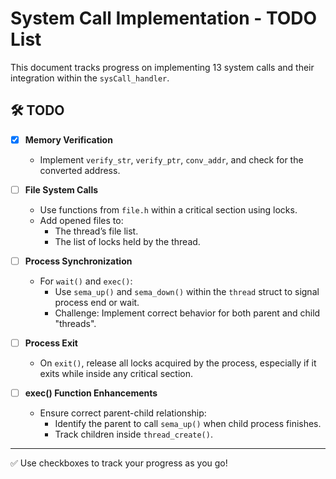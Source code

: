 # System Call Implementation - TODO List

This document tracks progress on implementing 13 system calls and their integration within the `sysCall_handler`.

## 🛠️ TODO

- [X] **Memory Verification**
  - Implement `verify_str`, `verify_ptr`, `conv_addr`, and check for the converted address.

- [ ] **File System Calls**
  - Use functions from `file.h` within a critical section using locks.
  - Add opened files to:
    - The thread’s file list.
    - The list of locks held by the thread.

- [ ] **Process Synchronization**
  - For `wait()` and `exec()`:
    - Use `sema_up()` and `sema_down()` within the `thread` struct to signal process end or wait.
    - Challenge: Implement correct behavior for both parent and child "threads".

- [ ] **Process Exit**
  - On `exit()`, release all locks acquired by the process, especially if it exits while inside any critical section.

- [ ] **exec() Function Enhancements**
  - Ensure correct parent-child relationship:
    - Identify the parent to call `sema_up()` when child process finishes.
    - Track children inside `thread_create()`.

---

✅ Use checkboxes to track your progress as you go!
